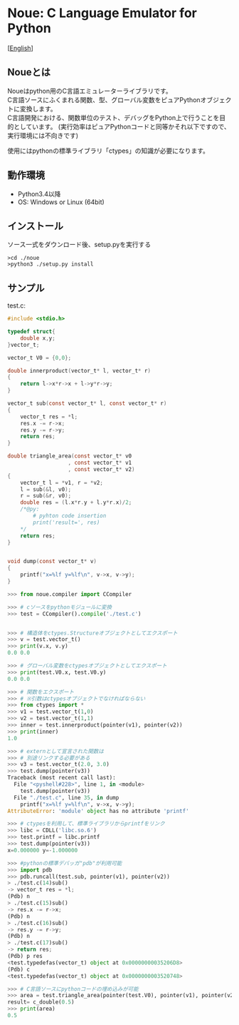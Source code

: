 
Noue: C Language Emulator for Python
====================
[[English](README.md)]


Noueとは
--------
  Noueはpython用のC言語エミュレーターライブラリです。  
  C言語ソースにふくまれる関数、型、グローバル変数をピュアPythonオブジェクトに変換します。  
  C言語開発における、関数単位のテスト、デバッグをPython上で行うことを目的としています。
  (実行効率はピュアPythonコードと同等かそれ以下ですので、実行環境には不向きです)
  
  使用にはpythonの標準ライブラリ「ctypes」の知識が必要になります。



動作環境
--------
 * Python3.4以降  
 * OS: Windows or Linux (64bit)  



インストール
------------
  ソース一式をダウンロード後、setup.pyを実行する  
```console
>cd ./noue
>python3 ./setup.py install
```




サンプル
---------

test.c:  
```c
#include <stdio.h>

typedef struct{
	double x,y;
}vector_t;

vector_t V0 = {0,0};

double innerproduct(vector_t* l, vector_t* r)
{
	return l->x*r->x + l->y*r->y;
}	

vector_t sub(const vector_t* l, const vector_t* r)
{
	vector_t res = *l;
	res.x -= r->x;
	res.y -= r->y;
	return res;
}

double triangle_area(const vector_t* v0
                   , const vector_t* v1
                   , const vector_t* v2)
{
	vector_t l = *v1, r = *v2;
	l = sub(&l, v0);
	r = sub(&r, v0);
	double res = (l.x*r.y + l.y*r.x)/2;
	/*@py:
		# pyhton code insertion 
		print('result=', res)
	*/
	return res;
}


void dump(const vector_t* v)
{
	printf("x=%lf y=%lf\n", v->x, v->y);
}
```


```python
>>> from noue.compiler import CCompiler

>>> # cソースをpythonモジュールに変換
>>> test = CCompiler().compile('./test.c')


>>> # 構造体をctypes.Structureオブジェクトとしてエクスポート
>>> v = test.vector_t()
>>> print(v.x, v.y)
0.0 0.0

>>> # グローバル変数をctypesオブジェクトとしてエクスポート
>>> print(test.V0.x, test.V0.y)
0.0 0.0

>>> # 関数をエクスポート
>>> # ※引数はctypesオブジェクトでなければならない
>>> from ctypes import *
>>> v1 = test.vector_t(1,0)
>>> v2 = test.vector_t(1,1)
>>> inner = test.innerproduct(pointer(v1), pointer(v2))
>>> print(inner)
1.0

>>> # externとして宣言された関数は
>>> # 別途リンクする必要がある
>>> v3 = test.vector_t(2.0, 3.0)
>>> test.dump(pointer(v3))
Traceback (most recent call last):
  File "<pyshell#228>", line 1, in <module>
    test.dump(pointer(v3))
  File "./test.c", line 35, in dump
    printf("x=%lf y=%lf\n", v->x, v->y);
AttributeError: 'module' object has no attribute 'printf'

>>> # ctypesを利用して、標準ライブラリからprintfをリンク
>>> libc = CDLL('libc.so.6')
>>> test.printf = libc.printf
>>> test.dump(pointer(v3))
x=0.000000 y=-1.000000

>>> #pythonの標準デバッガ"pdb"が利用可能
>>> import pdb
>>> pdb.runcall(test.sub, pointer(v1), pointer(v2))
> ./test.c(14)sub()
-> vector_t res = *l;
(Pdb) n
> ./test.c(15)sub()
-> res.x -= r->x;
(Pdb) n
> ./test.c(16)sub()
-> res.y -= r->y;
(Pdb) n
> ./test.c(17)sub()
-> return res;
(Pdb) p res
<test.typedefas(vector_t) object at 0x00000000035206D8>
(Pdb) c
<test.typedefas(vector_t) object at 0x0000000003520748>

>>> # C言語ソースにpythonコードの埋め込みが可能
>>> area = test.triangle_area(pointer(test.V0), pointer(v1), pointer(v2))
result= c_double(0.5)
>>> print(area)
0.5

```





